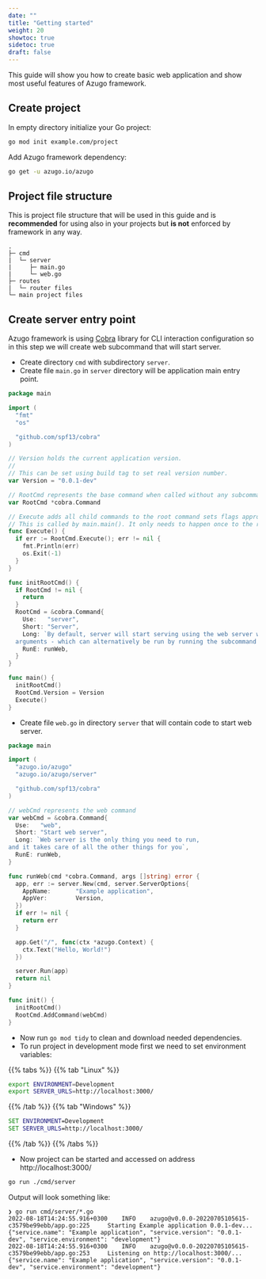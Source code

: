 ```yaml
---
date: ""
title: "Getting started"
weight: 20
showtoc: true
sidetoc: true
draft: false
---
```


This guide will show you how to create basic web application and show most useful features of Azugo framework.

<!--more-->

## Create project

In empty directory initialize your Go project:

```sh
go mod init example.com/project
```

Add Azugo framework dependency:

```sh
go get -u azugo.io/azugo
```

## Project file structure

This is project file structure that will be used in this guide and is **recommended** for using also in
your projects but **is not** enforced by framework in any way.

```text
.
├─ cmd
|  └─ server
|     ├─ main.go
|     └─ web.go
├─ routes
|  └─ router files
└─ main project files
```

## Create server entry point

Azugo framework is using [Cobra](https://github.com/spf13/cobra) library for CLI interaction configuration
so in this step we will create web subcommand that will start server.

* Create directory `cmd` with subdirectory `server`.
* Create file `main.go` in `server` directory will be application main entry point.

```go
package main

import (
  "fmt"
  "os"

  "github.com/spf13/cobra"
)

// Version holds the current application version.
//
// This can be set using build tag to set real version number.
var Version = "0.0.1-dev"

// RootCmd represents the base command when called without any subcommands
var RootCmd *cobra.Command

// Execute adds all child commands to the root command sets flags appropriately.
// This is called by main.main(). It only needs to happen once to the rootCmd.
func Execute() {
  if err := RootCmd.Execute(); err != nil {
    fmt.Println(err)
    os.Exit(-1)
  }
}

func initRootCmd() {
  if RootCmd != nil {
    return
  }
  RootCmd = &cobra.Command{
    Use:   "server",
    Short: "Server",
    Long: `By default, server will start serving using the web server with no
  arguments - which can alternatively be run by running the subcommand web.`,
    RunE: runWeb,
  }
}

func main() {
  initRootCmd()
  RootCmd.Version = Version
  Execute()
}
```

* Create file `web.go` in directory `server` that will contain code to start web server.

```go
package main

import (
  "azugo.io/azugo"
  "azugo.io/azugo/server"

  "github.com/spf13/cobra"
)

// webCmd represents the web command
var webCmd = &cobra.Command{
  Use:   "web",
  Short: "Start web server",
  Long: `Web server is the only thing you need to run,
and it takes care of all the other things for you`,
  RunE: runWeb,
}

func runWeb(cmd *cobra.Command, args []string) error {
  app, err := server.New(cmd, server.ServerOptions{
    AppName:       "Example application",
    AppVer:        Version,
  })
  if err != nil {
    return err
  }

  app.Get("/", func(ctx *azugo.Context) {
    ctx.Text("Hello, World!")
  })

  server.Run(app)
  return nil
}

func init() {
  initRootCmd()
  RootCmd.AddCommand(webCmd)
}
```

* Now run `go mod tidy` to clean and download needed dependencies.
* To run project in development mode first we need to set environment variables:

{{% tabs %}}
{{% tab "Linux" %}}

```sh
export ENVIRONMENT=Development
export SERVER_URLS=http://localhost:3000/
```

{{% /tab %}}
{{% tab "Windows" %}}

```bat
SET ENVIRONMENT=Development
SET SERVER_URLS=http://localhost:3000/
```

{{% /tab %}}
{{% /tabs %}}

* Now project can be started and accessed on address http://localhost:3000/

```sh
go run ./cmd/server
```

Output will look something like:

```console
❯ go run cmd/server/*.go
2022-08-18T14:24:55.916+0300    INFO    azugo@v0.0.0-20220705105615-c3579be99ebb/app.go:225     Starting Example application 0.0.1-dev...       {"service.name": "Example application", "service.version": "0.0.1-dev", "service.environment": "development"}
2022-08-18T14:24:55.916+0300    INFO    azugo@v0.0.0-20220705105615-c3579be99ebb/app.go:253     Listening on http://localhost:3000/...  {"service.name": "Example application", "service.version": "0.0.1-dev", "service.environment": "development"}
```
